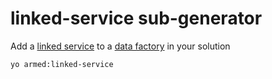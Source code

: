 # linked-service sub-generator

Add a [linked service](https://docs.microsoft.com/en-us/azure/data-factory/concepts-linked-services) to a [data factory](https://azure.microsoft.com/en-us/services/data-factory/) in your solution

```pwsh
yo armed:linked-service
```
